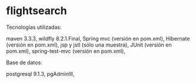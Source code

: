 # flightsearch





Tecnologías utilizadas:

maven 3.3.3,
wildfly 8.2.1.Final,
Spring mvc (versión en pom.xml),
Hibernate (versión en pom.xml),
jsp y jstl (sólo una muestra),
JUnit (versión en pom.xml),
spring-test-mvc (versión en pom.xml),

Base de datos:

postgresql 9.1.3,
pgAdminIII,
